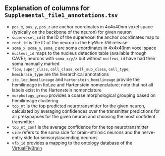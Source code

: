 ## Explanation of columns for `Supplemental_file1_annotations.tsv`
- `pos_x`, `pos_y`, `pos_z` are anchor coordinates in 4x4x40nm voxel space (typically on the backbone of the neuron) for given neuron
- `supervoxel_id` is the ID of the supervoxel the anchor coordinates map to
- `root_id` is the ID of the neuron in the FlyWire `630` release 
- `soma_x`, `soma_y`, `soma_z` are soma coordinates in 4x4x40nm voxel space
- `nucleus_id` maps to the nucleus detection table (available through CAVE); neurons with `soma_x/y/z` but without `nucleus_id` have had their soma manually marked
- `flow`, `super_class`, `cell_class`, `cell_sub_class`, `cell_type`, `hemibrain_type` are the hierarchical annotations
- `ito_lee_hemilineage` and `hartenstein_hemilineage` provide the hemilineage in ItoLee and Hartenstein nomenclature; note that not all labels exist in the Hartenstein nomenclature
- `morphology_group` provides a coarse morphological grouping based on hemilineage clustering
- `top_nt` is the top predicted neurotransmitter for the given neuron, calculated by averaging confidences over the transmitter predictions for all presynapses for the given neuron and choosing the most confident transmitter
- `top_nt_conf` is the average confidence for the top neurotransmitter
- `side` refers to the soma side for brain-intrinsic neurons and the nerve-entry side for sensory/ascending neurons
- `vfb_id` provides a mapping to the ontology database of the [VirtualFlyBrain](https://virtualflybrain.org/)
